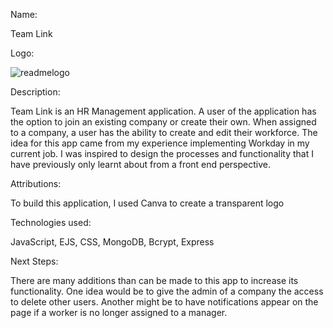 Name: 

Team Link

Logo: 

![readmelogo](https://github.com/user-attachments/assets/40d63c18-7d6b-4baa-af97-7893bcfb86aa)

Description: 

Team Link is an HR Management application. A user of the application has the option to join an existing company or create their own. When assigned to a company, a user has the ability to create and edit their workforce. The idea for this app came from my experience implementing Workday in my current job. I was inspired to design the processes and functionality that I have previously only learnt about from a front end perspective.

Attributions: 

To build this application, I used Canva to create a transparent logo

Technologies used: 

JavaScript, EJS, CSS, MongoDB, Bcrypt, Express

Next Steps: 

There are many additions than can be made to this app to increase its functionality. One idea would be to give the admin of a company the access to delete other users. Another might be to have notifications appear on the page if a worker is no longer assigned to a manager.
